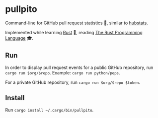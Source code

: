 # pullpito

Command-line for GitHub pull request statistics 🐙, similar to [hubstats](https://github.com/nicokosi/hubstats).

Implemented while learning [Rust](https://www.rust-lang.org/) 🦀, reading [The Rust Programming Language](https://doc.rust-lang.org/stable/book/second-edition/) 🎓.

## Run

In order to display pull request events for a public GitHub repository, run `cargo run $org/$repo`. Example: `cargo run python/peps`.

For a private GitHub repository, run `cargo run $org/$repo $token`.

## Install

Run `cargo install ~/.cargo/bin/pullpito`.